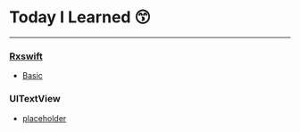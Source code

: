 # 
# Today I Learned 😙

---
### [Rxswift](./Rxswift/Traits.md)
- [Basic](./Rxswift/Basic/Basic.md)

### UITextView
- [placeholder](./UITextView/placeholder/placeholder.md)

